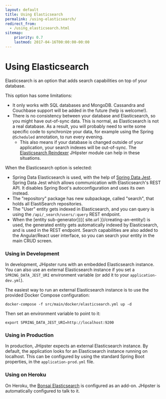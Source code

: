```yaml
---
layout: default
title: Using Elasticsearch
permalink: /using-elasticsearch/
redirect_from:
  - /using_elasticsearch.html
sitemap:
    priority: 0.7
    lastmod: 2017-04-16T00:00:00-00:00
---
```


# <i class="fa fa-search"></i> Using Elasticsearch

Elasticsearch is an option that adds search capabilities on top of your database.

This option has some limitations:

*   It only works with SQL databases and MongoDB. Cassandra and Couchbase support will be added in the future (help is welcome!).
*   There is no consistency between your database and Elasticsearch, so you might have out-of-sync data. This is normal, as Elasticsearch is not a real database. As a result, you will probably need to write some specific code to synchronize your data, for example using the Spring `@Scheduled` annotation, to run every evening.
    *   This also means if your database is changed outside of your application, your search indexes will be out-of-sync.  The [Elasticsearch Reindexer](https://www.jhipster.tech/modules/marketplace/#/details/generator-jhipster-elasticsearch-reindexer) JHipster module can help in these situations.

When the Elasticsearch option is selected:

*   Spring Data Elasticsearch is used, with the help of [Spring Data Jest](https://github.com/VanRoy/spring-data-jest). Spring Data Jest which allows communication with Elasticsearch's REST API. It disables Spring Boot's autoconfiguration and uses its own instead.
*   The "repository" package has new subpackage, called "search", that holds all ElastiSearch repositories.
*   The "User" entity gets indexed in Elasticsearch, and you can query is using the `/api/_search/users/:query` REST endpoint.
*   When the [entity sub-generator]({{ site.url }}/creating-an-entity/) is used, the generated entity gets automatically indexed by Elasticsearch, and is used in the REST endpoint. Search capabilities are also added to the Angular/React user interface, so you can search your entity in the main CRUD screen.

### Using in Development

In development, JHipster runs with an embedded Elasticsearch instance. You can also use an external Elasticsearch instance if you set a `SPRING_DATA_JEST_URI` environment variable (or add it to your `application-dev.yml`). 

The easiest way to run an external Elasticsearch instance is to use the provided Docker Compose configuration:

    docker-compose -f src/main/docker/elasticsearch.yml up -d
    
Then set an environment variable to point to it:

    export SPRING_DATA_JEST_URI=http://localhost:9200

### Using in Production

In production, JHipster expects an external Elasticsearch instance. By default, the application looks for an Elasticsearch instance running on localhost. This can be configured by using the standard Spring Boot properties, in the `application-prod.yml` file.

### Using on Heroku

On Heroku, the [Bonsai Elasticsearch](https://elements.heroku.com/addons/bonsai) is configured as an add-on. JHipster is automatically configured to talk to it. 
